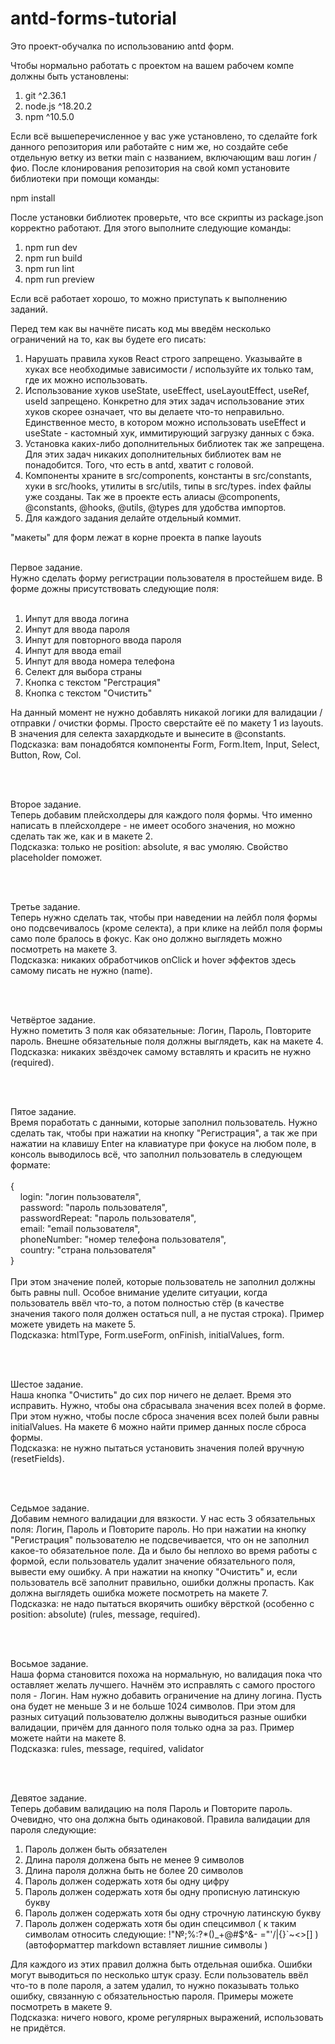 # antd-forms-tutorial

Это проект-обучалка по использованию antd форм.

Чтобы нормально работать с проектом на вашем рабочем компе должны быть установлены:

1. git ^2.36.1
2. node.js ^18.20.2
3. npm ^10.5.0

Если всё вышеперечисленное у вас уже установлено, то сделайте fork данного репозитория или работайте с ним же, но создайте себе отдельную ветку из ветки main с названием, включающим ваш логин / фио. После клонирования репозитория на свой комп установите библиотеки при помощи команды:

npm install

После установки библиотек проверьте, что все скрипты из package.json корректно работают. Для этого выполните следующие команды:

1. npm run dev
2. npm run build
3. npm run lint
4. npm run preview

Если всё работает хорошо, то можно приступать к выполнению заданий.

Перед тем как вы начнёте писать код мы введём несколько ограничений на то, как вы будете его писать:

1. Нарушать правила хуков React строго запрещено. Указывайте в хуках все необходимые зависимости / используйте их только там, где их можно использовать.
2. Использование хуков useState, useEffect, useLayoutEffect, useRef, useId запрещено. Конкретно для этих задач использование этих хуков скорее означает, что вы делаете что-то неправильно. Единственное место, в котором можно использовать useEffect и useState - кастомный хук, иммитирующий загрузку данных с бэка.
3. Установка каких-либо дополнительных библиотек так же запрещена. Для этих задач никаких дополнительных библиотек вам не понадобится. Того, что есть в antd, хватит с головой.
4. Компоненты храните в src/components, константы в src/constants, хуки в src/hooks, утилиты в src/utils, типы в src/types. index файлы уже созданы. Так же в проекте есть алиасы @components, @constants, @hooks, @utils, @types для удобства импортов.
5. Для каждого задания делайте отдельный коммит.

"макеты" для форм лежат в корне проекта в папке layouts

<br>
Первое задание.
<br>
Нужно сделать форму регистрации пользователя в простейшем виде. В форме дожны присутствовать следующие поля:
<br>
<br>

1. Инпут для ввода логина
2. Инпут для ввода пароля
3. Инпут для повторного ввода пароля
4. Инпут для ввода email
5. Инпут для ввода номера телефона
6. Селект для выбора страны
7. Кнопка с текстом "Регстрация"
8. Кнопка с текстом "Очистить"

На данный момент не нужно добавлять никакой логики для валидации / отправки / очистки формы. Просто сверстайте её по макету 1 из layouts. В значения для селекта захардкодьте и вынесите в @constants.
<br>
Подсказка: вам понадобятся компоненты Form, Form.Item, Input, Select, Button, Row, Col.

<br>
<br>

Второе задание.
<br>
Теперь добавим плейсхолдеры для каждого поля формы. Что именно написать в плейсхолдере - не имеет особого значения, но можно сделать так же, как и в макете 2.
<br>
Подсказка: только не position: absolute, я вас умоляю. Свойство placeholder поможет.

<br>
<br>

Третье задание.
<br>
Теперь нужно сделать так, чтобы при наведении на лейбл поля формы оно подсвечивалось (кроме селекта), а при клике на лейбл поля формы само поле бралось в фокус. Как оно должно выглядеть можно посмотреть на макете 3.
<br>
Подсказка: никаких обработчиков onClick и hover эффектов здесь самому писать не нужно (name).

<br>
<br>

Четвёртое задание.
<br>
Нужно пометить 3 поля как обязательные: Логин, Пароль, Повторите пароль. Внешне обязательные поля должны выглядеть, как на макете 4.
<br>
Подсказка: никаких звёздочек самому вставлять и красить не нужно (required).

<br>
<br>

Пятое задание.
<br>
Время поработать с данными, которые заполнил пользователь. Нужно сделать так, чтобы при нажатии на кнопку "Регистрация", а так же при нажатии на клавишу Enter на клавиатуре при фокусе на любом поле, в консоль выводилось всё, что заполнил пользователь в следующем формате:
<br>
<br>
{
<br>
&nbsp;&nbsp;&nbsp;&nbsp;login: "логин пользователя",
<br>
&nbsp;&nbsp;&nbsp;&nbsp;password: "пароль пользователя",
<br>
&nbsp;&nbsp;&nbsp;&nbsp;passwordRepeat: "пароль пользователя",
<br>
&nbsp;&nbsp;&nbsp;&nbsp;email: "email пользователя",
<br>
&nbsp;&nbsp;&nbsp;&nbsp;phoneNumber: "номер телефона пользователя",
<br>
&nbsp;&nbsp;&nbsp;&nbsp;country: "страна пользователя"
<br>
}
<br>
<br>
При этом значение полей, которые пользователь не заполнил должны быть равны null. Особое внимание уделите ситуации, когда пользователь ввёл что-то, а потом полностью стёр (в качестве значения такого поля должен остаться null, а не пустая строка). Пример можете увидеть на макете 5.
<br>
Подсказка: htmlType, Form.useForm, onFinish, initialValues, form.

<br>
<br>

Шестое задание.
<br>
Наша кнопка "Очистить" до сих пор ничего не делает. Время это исправить. Нужно, чтобы она сбрасывала значения всех полей в форме. При этом нужно, чтобы после сброса значения всех полей были равны initialValues. На макете 6 можно найти пример данных после сброса формы.
<br>
Подсказка: не нужно пытаться установить значения полей вручную (resetFields).

<br>
<br>

Седьмое задание.
<br>
Добавим немного валидации для вязкости. У нас есть 3 обязательных поля: Логин, Пароль и Повторите пароль. Но при нажатии на кнопку "Регистрация" пользователю не подсвечивается, что он не заполнил какое-то обязательное поле. Да и было бы неплохо во время работы с формой, если пользователь удалит значение обязательного поля, вывести ему ошибку. А при нажатии на кнопку "Очистить" и, если пользователь всё заполнит правильно, ошибки должны пропасть. Как должна выглядеть ошибка можете посмотреть на макете 7.
<br>
Подсказка: не надо пытаться вкорячить ошибку вёрсткой (особенно с position: absolute) (rules, message, required).

<br>
<br>

Восьмое задание.
<br>
Наша форма становится похожа на нормальную, но валидация пока что оставляет желать лучшего. Начнём это исправлять с самого простого поля - Логин. Нам нужно добавить ограничение на длину логина. Пусть она будет не меньше 3 и не больше 1024 символов. При этом для разных ситуаций пользователю должны выводиться разные ошибки валидации, причём для данного поля только одна за раз. Пример можете найти на макете 8.
<br>
Подсказка: rules, message, required, validator

<br>
<br>

Девятое задание.
<br>
Теперь добавим валидацию на поля Пароль и Повторите пароль. Очевидно, что она должна быть одинаковой. Правила валидации для пароля следующие:

1. Пароль должен быть обязателен
2. Длина пароля должена быть не менее 9 символов
3. Длина пароля должна быть не более 20 символов
4. Пароль должен содержать хотя бы одну цифру
5. Пароль должен содержать хотя бы одну прописную латинскую букву
6. Пароль должен содержать хотя бы одну строчную латинскую букву
7. Пароль должен содержать хотя бы один спецсимвол ( к таким символам относить следующие: !"№;%:?\*()\_+@#$^&- ="'/|\{}`~<>[] ) (автоформаттер markdown вставляет лишние символы \)

Для каждого из этих правил должна быть отдельная ошибка. Ошибки могут выводиться по несколько штук сразу. Если пользователь ввёл что-то в поле пароля, а затем удалил, то нужно показывать только ошибку, связанную с обязательностью пароля. Примеры можете посмотреть в макете 9.
<br>
Подсказка: ничего нового, кроме регулярных выражений, использовать не придётся.
